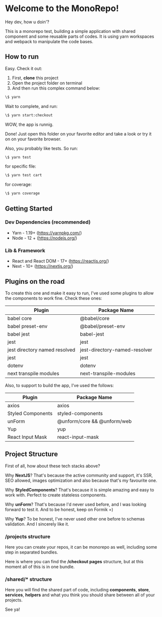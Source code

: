 # Welcome to the MonoRepo!

Hey dev, how u doin'?

This is a monorepo test, building a simple application with shared component and some reusable parts of codes. It is using yarn workspaces and webpack to manipulate the code bases.

## How to run

Easy. Check it out:

1. First, **clone** this project
2. Open the project folder on terminal
3. And then run this complex command below:

```sh
\$ yarn
```

Wait to complete, and run:

```sh
\$ yarn start:checkout
```

WOW, the app is runnig.

Done! Just open this folder on your favorite editor and take a look or try it on on your favorite browser.

Also, you probably like tests. So run:

```sh
\$ yarn test
```

for specific file:

```sh
\$ yarn test cart
```

for coverage:
```sh
\$ yarn coverage
```

## Getting Started

### Dev Dependencies (recommended)

- Yarn - 1.19+ (<https://yarnpkg.com/>)
- Node - 12 + (<https://nodejs.org/>)

### Lib & Framework

- React and React DOM - 17+ (<https://reactjs.org/>)
- Next - 10+ (<https://nextjs.org/>)

## Plugins on the road

To create this one and make it easy to run, I've used some plugins to allow the components to work fine. Check these ones:

| Plugin                        | Package Name                  |
| ----------------------------- | ----------------------------- |
| babel core                    | @babel/core                   |
| babel preset-env              | @babel/preset-env             |
| babel jest                    | babel-jest                    |
| jest                          | jest                          |
| jest directory named resolved | jest-directory-named-resolver |
| jest                          | jest                          |
| dotenv                        | dotenv                        |
| next transpile modules        | next-transpile-modules        |

Also, to support to build the app, I've used the follows:

| Plugin            | Package Name                |
| ----------------- | --------------------------- |
| axios             | axios                       |
| Styled Components | styled-components           |
| unForm            | @unform/core && @unform/web |
| Yup               | yup                         |
| React Input Mask  | react-input-mask            |

## Project Structure

First of all, how about these tech stacks above?

Why **NextJS**? That's because the active community and support, it's SSR, SEO allowed, images optimization and also because that's my favourite one.

Why **StyledComponents**? That's because it is simple amazing and easy to work with. Perfect to create stateless components.

Why **unForm**? That's because I'd never used before, and I was looking forward to test it. And to be honest, keep on Formik =)

Why **Yup**? To be honest, I've never used other one before to schemas validation. And I sincerely like it.

### /projects structure

Here you can create your repos, it can be monorepo as well, including some step in separated bundles.

Here is where you can find the **/checkout pages**  structure, but at this moment all of this is in one bundle.

### /shared/\* structure

Here you will find the shared part of code, including **components**, **store**, **services**, **helpers** and what you think you should share between all of your projects.

See ya!
